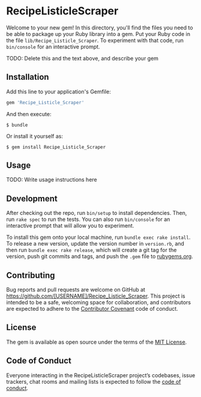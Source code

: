 # RecipeListicleScraper

Welcome to your new gem! In this directory, you'll find the files you need to be able to package up your Ruby library into a gem. Put your Ruby code in the file `lib/Recipe_Listicle_Scraper`. To experiment with that code, run `bin/console` for an interactive prompt.

TODO: Delete this and the text above, and describe your gem

## Installation

Add this line to your application's Gemfile:

```ruby
gem 'Recipe_Listicle_Scraper'
```

And then execute:

    $ bundle

Or install it yourself as:

    $ gem install Recipe_Listicle_Scraper

## Usage

TODO: Write usage instructions here

## Development

After checking out the repo, run `bin/setup` to install dependencies. Then, run `rake spec` to run the tests. You can also run `bin/console` for an interactive prompt that will allow you to experiment.

To install this gem onto your local machine, run `bundle exec rake install`. To release a new version, update the version number in `version.rb`, and then run `bundle exec rake release`, which will create a git tag for the version, push git commits and tags, and push the `.gem` file to [rubygems.org](https://rubygems.org).

## Contributing

Bug reports and pull requests are welcome on GitHub at https://github.com/[USERNAME]/Recipe_Listicle_Scraper. This project is intended to be a safe, welcoming space for collaboration, and contributors are expected to adhere to the [Contributor Covenant](http://contributor-covenant.org) code of conduct.

## License

The gem is available as open source under the terms of the [MIT License](https://opensource.org/licenses/MIT).

## Code of Conduct

Everyone interacting in the RecipeListicleScraper project’s codebases, issue trackers, chat rooms and mailing lists is expected to follow the [code of conduct](https://github.com/[USERNAME]/Recipe_Listicle_Scraper/blob/master/CODE_OF_CONDUCT.md).
